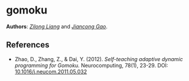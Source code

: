 # gomoku
**Authors**: _[Zilong Liang](https://github.com/zlliang)_ and _[Jiancong Gao](https://github.com/jianconggao)_.

## References
- Zhao, D., Zhang, Z., & Dai, Y. (2012). _Self-teaching adaptive dynamic programming for Gomoku._ Neurocomputing, 78(1), 23-29. DOI: [10.1016/j.neucom.2011.05.032](https://doi.org/10.1016/j.neucom.2011.05.032)
